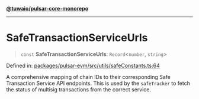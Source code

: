 [**@tuwaio/pulsar-core-monorepo**](../../../README.md)

***

# SafeTransactionServiceUrls

> `const` **SafeTransactionServiceUrls**: `Record`\<`number`, `string`\>

Defined in: [packages/pulsar-evm/src/utils/safeConstants.ts:64](https://github.com/TuwaIO/pulsar-core/blob/6e853cdf24205aa65c8aaa854fb54ff9fbe3d2ad/packages/pulsar-evm/src/utils/safeConstants.ts#L64)

A comprehensive mapping of chain IDs to their corresponding Safe Transaction Service API endpoints.
This is used by the `safeTracker` to fetch the status of multisig transactions from the correct service.
